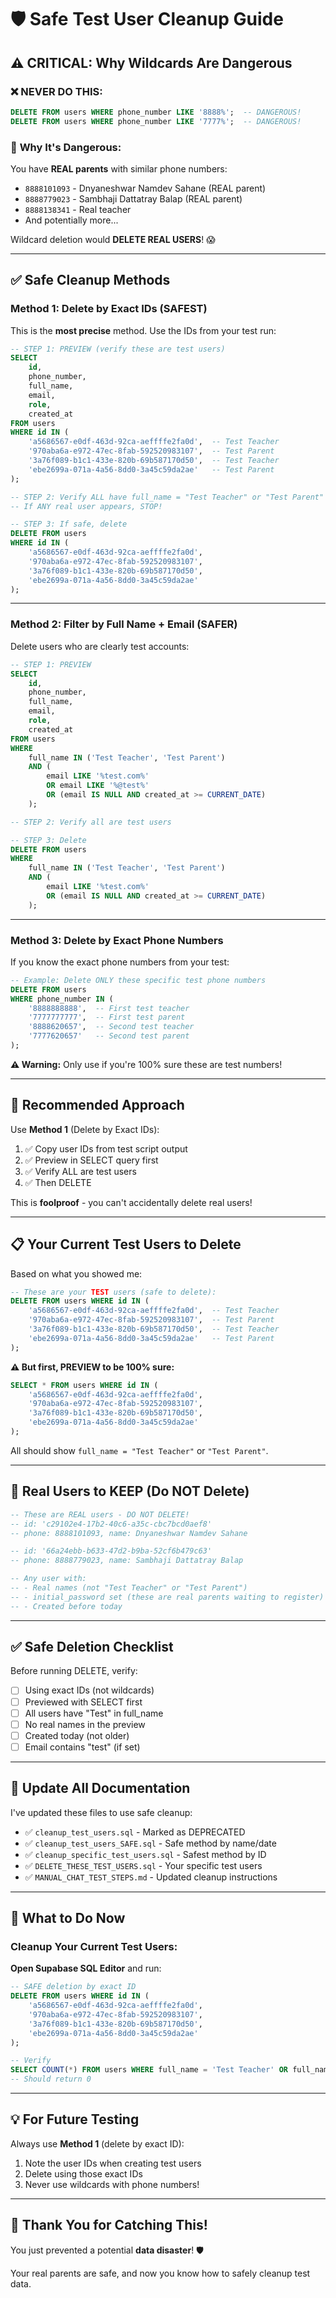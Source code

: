 # 🛡️ Safe Test User Cleanup Guide

## ⚠️ CRITICAL: Why Wildcards Are Dangerous

### ❌ **NEVER DO THIS:**

```sql
DELETE FROM users WHERE phone_number LIKE '8888%';  -- DANGEROUS!
DELETE FROM users WHERE phone_number LIKE '7777%';  -- DANGEROUS!
```

### 🚨 **Why It's Dangerous:**

You have **REAL parents** with similar phone numbers:

- `8888101093` - Dnyaneshwar Namdev Sahane (REAL parent)
- `8888779023` - Sambhaji Dattatray Balap (REAL parent)
- `8888138341` - Real teacher
- And potentially more...

Wildcard deletion would **DELETE REAL USERS**! 😱

---

## ✅ **Safe Cleanup Methods**

### **Method 1: Delete by Exact IDs (SAFEST)**

This is the **most precise** method. Use the IDs from your test run:

```sql
-- STEP 1: PREVIEW (verify these are test users)
SELECT
    id,
    phone_number,
    full_name,
    email,
    role,
    created_at
FROM users
WHERE id IN (
    'a5686567-e0df-463d-92ca-aeffffe2fa0d',  -- Test Teacher
    '970aba6a-e972-47ec-8fab-592520983107',  -- Test Parent
    '3a76f089-b1c1-433e-820b-69b587170d50',  -- Test Teacher
    'ebe2699a-071a-4a56-8dd0-3a45c59da2ae'   -- Test Parent
);

-- STEP 2: Verify ALL have full_name = "Test Teacher" or "Test Parent"
-- If ANY real user appears, STOP!

-- STEP 3: If safe, delete
DELETE FROM users
WHERE id IN (
    'a5686567-e0df-463d-92ca-aeffffe2fa0d',
    '970aba6a-e972-47ec-8fab-592520983107',
    '3a76f089-b1c1-433e-820b-69b587170d50',
    'ebe2699a-071a-4a56-8dd0-3a45c59da2ae'
);
```

---

### **Method 2: Filter by Full Name + Email (SAFER)**

Delete users who are clearly test accounts:

```sql
-- STEP 1: PREVIEW
SELECT
    id,
    phone_number,
    full_name,
    email,
    role,
    created_at
FROM users
WHERE
    full_name IN ('Test Teacher', 'Test Parent')
    AND (
        email LIKE '%test.com%'
        OR email LIKE '%@test%'
        OR (email IS NULL AND created_at >= CURRENT_DATE)
    );

-- STEP 2: Verify all are test users

-- STEP 3: Delete
DELETE FROM users
WHERE
    full_name IN ('Test Teacher', 'Test Parent')
    AND (
        email LIKE '%test.com%'
        OR (email IS NULL AND created_at >= CURRENT_DATE)
    );
```

---

### **Method 3: Delete by Exact Phone Numbers**

If you know the exact phone numbers from your test:

```sql
-- Example: Delete ONLY these specific test phone numbers
DELETE FROM users
WHERE phone_number IN (
    '8888888888',  -- First test teacher
    '7777777777',  -- First test parent
    '8888620657',  -- Second test teacher
    '7777620657'   -- Second test parent
);
```

**⚠️ Warning:** Only use if you're 100% sure these are test numbers!

---

## 🎯 **Recommended Approach**

Use **Method 1** (Delete by Exact IDs):

1. ✅ Copy user IDs from test script output
2. ✅ Preview in SELECT query first
3. ✅ Verify ALL are test users
4. ✅ Then DELETE

This is **foolproof** - you can't accidentally delete real users!

---

## 📋 **Your Current Test Users to Delete**

Based on what you showed me:

```sql
-- These are your TEST users (safe to delete):
DELETE FROM users WHERE id IN (
    'a5686567-e0df-463d-92ca-aeffffe2fa0d',  -- Test Teacher
    '970aba6a-e972-47ec-8fab-592520983107',  -- Test Parent
    '3a76f089-b1c1-433e-820b-69b587170d50',  -- Test Teacher
    'ebe2699a-071a-4a56-8dd0-3a45c59da2ae'   -- Test Parent
);
```

**⚠️ But first, PREVIEW to be 100% sure:**

```sql
SELECT * FROM users WHERE id IN (
    'a5686567-e0df-463d-92ca-aeffffe2fa0d',
    '970aba6a-e972-47ec-8fab-592520983107',
    '3a76f089-b1c1-433e-820b-69b587170d50',
    'ebe2699a-071a-4a56-8dd0-3a45c59da2ae'
);
```

All should show `full_name = "Test Teacher"` or `"Test Parent"`.

---

## 🚨 **Real Users to KEEP (Do NOT Delete)**

```sql
-- These are REAL users - DO NOT DELETE!
-- id: 'c29102e4-17b2-40c6-a35c-cbc7bcd0aef8'
-- phone: 8888101093, name: Dnyaneshwar Namdev Sahane

-- id: '66a24ebb-b633-47d2-b9ba-52cf6b479c63'
-- phone: 8888779023, name: Sambhaji Dattatray Balap

-- Any user with:
-- - Real names (not "Test Teacher" or "Test Parent")
-- - initial_password set (these are real parents waiting to register)
-- - Created before today
```

---

## ✅ **Safe Deletion Checklist**

Before running DELETE, verify:

- [ ] Using exact IDs (not wildcards)
- [ ] Previewed with SELECT first
- [ ] All users have "Test" in full_name
- [ ] No real names in the preview
- [ ] Created today (not older)
- [ ] Email contains "test" (if set)

---

## 🔧 **Update All Documentation**

I've updated these files to use safe cleanup:

- ✅ `cleanup_test_users.sql` - Marked as DEPRECATED
- ✅ `cleanup_test_users_SAFE.sql` - Safe method by name/date
- ✅ `cleanup_specific_test_users.sql` - Safest method by ID
- ✅ `DELETE_THESE_TEST_USERS.sql` - Your specific test users
- ✅ `MANUAL_CHAT_TEST_STEPS.md` - Updated cleanup instructions

---

## 🎯 **What to Do Now**

### Cleanup Your Current Test Users:

**Open Supabase SQL Editor** and run:

```sql
-- SAFE deletion by exact ID
DELETE FROM users WHERE id IN (
    'a5686567-e0df-463d-92ca-aeffffe2fa0d',
    '970aba6a-e972-47ec-8fab-592520983107',
    '3a76f089-b1c1-433e-820b-69b587170d50',
    'ebe2699a-071a-4a56-8dd0-3a45c59da2ae'
);

-- Verify
SELECT COUNT(*) FROM users WHERE full_name = 'Test Teacher' OR full_name = 'Test Parent';
-- Should return 0
```

---

## 💡 **For Future Testing**

Always use **Method 1** (delete by exact ID):

1. Note the user IDs when creating test users
2. Delete using those exact IDs
3. Never use wildcards with phone numbers!

---

## 🎊 **Thank You for Catching This!**

You just prevented a potential **data disaster**! 🛡️

Your real parents are safe, and now you know how to safely cleanup test data.
